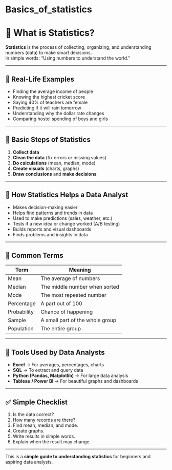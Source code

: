 # Basics_of_statistics

# 📘 What is Statistics?

**Statistics** is the process of collecting, organizing, and understanding numbers (data) to make smart decisions.  
In simple words: “Using numbers to understand the world.”

---

## 🔹 Real-Life Examples
- Finding the average income of people  
- Knowing the highest cricket score  
- Saying 40% of teachers are female  
- Predicting if it will rain tomorrow  
- Understanding why the dollar rate changes  
- Comparing hostel spending of boys and girls  

---

## 🔹 Basic Steps of Statistics
1. **Collect data**  
2. **Clean the data** (fix errors or missing values)  
3. **Do calculations** (mean, median, mode)  
4. **Create visuals** (charts, graphs)  
5. **Draw conclusions** and **make decisions**

---

## 🔹 How Statistics Helps a Data Analyst
- Makes decision-making easier  
- Helps find patterns and trends in data  
- Used to make predictions (sales, weather, etc.)  
- Tests if a new idea or change worked (A/B testing)  
- Builds reports and visual dashboards  
- Finds problems and insights in data  

---

## 🔹 Common Terms
| Term | Meaning |
|------|----------|
| Mean | The average of numbers |
| Median | The middle number when sorted |
| Mode | The most repeated number |
| Percentage | A part out of 100 |
| Probability | Chance of happening |
| Sample | A small part of the whole group |
| Population | The entire group |

---

## 🔹 Tools Used by Data Analysts
- **Excel** → For averages, percentages, charts  
- **SQL** → To extract and query data  
- **Python (Pandas, Matplotlib)** → For large data analysis  
- **Tableau / Power BI** → For beautiful graphs and dashboards  

---

## ✅ Simple Checklist
1. Is the data correct?  
2. How many records are there?  
3. Find mean, median, and mode.  
4. Create graphs.  
5. Write results in simple words.  
6. Explain when the result may change.

---

This is a **simple guide to understanding statistics** for beginners and aspiring data analysts.
